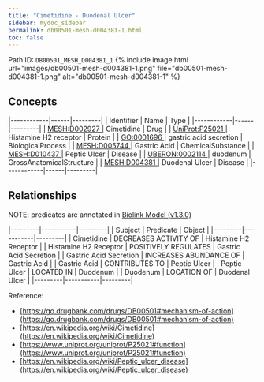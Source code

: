 ```yaml
---
title: "Cimetidine - Duodenal Ulcer"
sidebar: mydoc_sidebar
permalink: db00501-mesh-d004381-1.html
toc: false 
---
```



Path ID: `DB00501_MESH_D004381_1`
{% include image.html url="images/db00501-mesh-d004381-1.png" file="db00501-mesh-d004381-1.png" alt="db00501-mesh-d004381-1" %}

## Concepts

|------------|------|---------|
| Identifier | Name | Type    |
|------------|------|---------|
| <a href="https://identifiers.org/MESH:D002927">MESH:D002927 </a> | Cimetidine | Drug |
| <a href="https://identifiers.org/UniProt:P25021">UniProt:P25021 </a> | Histamine H2 receptor | Protein |
| <a href="https://identifiers.org/GO:0001696">GO:0001696 </a> | gastric acid secretion | BiologicalProcess |
| <a href="https://identifiers.org/MESH:D005744">MESH:D005744 </a> | Gastric Acid | ChemicalSubstance |
| <a href="https://identifiers.org/MESH:D010437">MESH:D010437 </a> | Peptic Ulcer | Disease |
| <a href="https://identifiers.org/UBERON:0002114">UBERON:0002114 </a> | duodenum | GrossAnatomicalStructure |
| <a href="https://identifiers.org/MESH:D004381">MESH:D004381 </a> | Duodenal Ulcer | Disease |
|------------|------|---------|

## Relationships


NOTE: predicates are annotated in <a href="https://github.com/biolink/biolink-model/releases/tag/v1.3.0">Biolink Model (v1.3.0)</a>

|---------|-----------|---------|
| Subject | Predicate | Object  |
|---------|-----------|---------|
| Cimetidine | DECREASES ACTIVITY OF | Histamine H2 Receptor |
| Histamine H2 Receptor | POSITIVELY REGULATES | Gastric Acid Secretion |
| Gastric Acid Secretion | INCREASES ABUNDANCE OF | Gastric Acid |
| Gastric Acid | CONTRIBUTES TO | Peptic Ulcer |
| Peptic Ulcer | LOCATED IN | Duodenum |
| Duodenum | LOCATION OF | Duodenal Ulcer |
|---------|-----------|---------|

Reference: 
  - [https://go.drugbank.com/drugs/DB00501#mechanism-of-action](https://go.drugbank.com/drugs/DB00501#mechanism-of-action)
  - [https://en.wikipedia.org/wiki/Cimetidine](https://en.wikipedia.org/wiki/Cimetidine)
  - [https://www.uniprot.org/uniprot/P25021#function](https://www.uniprot.org/uniprot/P25021#function)
  - [https://en.wikipedia.org/wiki/Peptic_ulcer_disease](https://en.wikipedia.org/wiki/Peptic_ulcer_disease)
